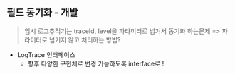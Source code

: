 ## 필드 동기화 - 개발

> 임시 로그추적기는 traceId, level을 파라미터로 넘겨서 동기화 하는문제
> => 파라미터로 넘기지 않고 처리하는 방법?

* LogTrace 인터페이스
  * 향후 다양한 구현체로 변경 가능하도록 interface로 !
